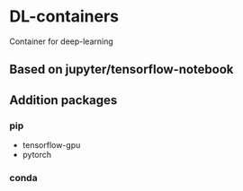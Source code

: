 # DL-containers
Container for deep-learning

## Based on jupyter/tensorflow-notebook

## Addition packages

### pip
- tensorflow-gpu
- pytorch

### conda

